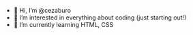 - 👋 Hi, I’m @cezaburo
- 👀 I’m interested in everything about coding (just starting out!)
- 🌱 I’m currently learning HTML, CSS
<!---
- 💞️ I’m looking to collaborate on ...
- 📫 How to reach me ...


cezaburo/cezaburo is a ✨ special ✨ repository because its `README.md` (this file) appears on your GitHub profile.
You can click the Preview link to take a look at your changes.
--->
